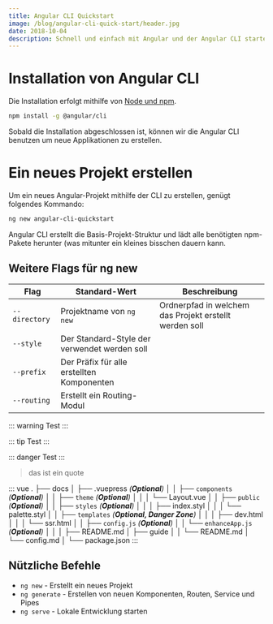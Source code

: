 ```yaml
---
title: Angular CLI Quickstart
image: /blog/angular-cli-quick-start/header.jpg
date: 2018-10-04
description: Schnell und einfach mit Angular und der Angular CLI starten.
---
```


# Installation von Angular CLI

Die Installation erfolgt mithilfe von [Node und npm](https://nodejs.org/).

```bash
npm install -g @angular/cli
```

Sobald die Installation abgeschlossen ist, können wir die Angular CLI benutzen um neue Applikationen zu erstellen.

# Ein neues Projekt erstellen

Um ein neues Angular-Projekt mithilfe der CLI zu erstellen, genügt folgendes Kommando:

```bash
ng new angular-cli-quickstart
```

Angular CLI erstellt die Basis-Projekt-Struktur und lädt alle benötigten npm-Pakete herunter (was mitunter ein kleines bisschen dauern kann.

## Weitere Flags für ng new

| Flag               | Standard-Wert | Beschreibung                                  |
| ------------------ | ------------- | --------------------------------------------- |
| `--directory`      | Projektname von `ng new`  | Ordnerpfad in welchem das Projekt erstellt werden soll |
| `--style`          | Der Standard-Style der verwendet werden soll |
| `--prefix`         | Der Präfix für alle erstellten Komponenten |
| `--routing`        | Erstellt ein Routing-Modul |

::: warning 
Test
:::

::: tip 
Test
:::

::: danger 
Test
:::

> das ist ein quote

::: vue
.
├── docs
│   ├── .vuepress _(**Optional**)_
│   │   ├── `components` _(**Optional**)_
│   │   ├── `theme` _(**Optional**)_
│   │   │   └── Layout.vue
│   │   ├── `public` _(**Optional**)_
│   │   ├── `styles` _(**Optional**)_
│   │   │   ├── index.styl
│   │   │   └── palette.styl
│   │   ├── `templates` _(**Optional, Danger Zone**)_
│   │   │   ├── dev.html
│   │   │   └── ssr.html
│   │   ├── `config.js` _(**Optional**)_
│   │   └── `enhanceApp.js` _(**Optional**)_
│   │ 
│   ├── README.md
│   ├── guide
│   │   └── README.md
│   └── config.md
│ 
└── package.json
:::

## Nützliche Befehle

- `ng new` - Erstellt ein neues Projekt
- `ng generate` - Erstellen von neuen Komponenten, Routen, Service und Pipes
- `ng serve` - Lokale Entwicklung starten
